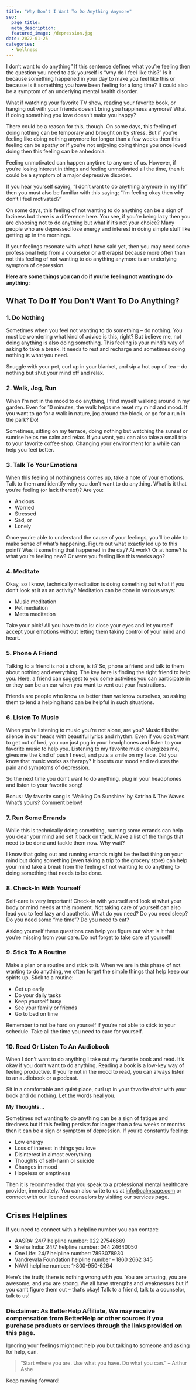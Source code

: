 ```yaml
---
title: "Why Don’t I Want To Do Anything Anymore"
seo:
  page_title:
  meta_description:
  featured_image: /depression.jpg
date: 2022-01-25
categories:
  - Wellness
---
```


I don’t want to do anything” If this sentence defines what you’re feeling then the question you need to ask yourself is “why do I feel like this?” Is it because something happened in your day to make you feel like this or because is it something you have been feeling for a long time? It could also be a symptom of an underlying mental health disorder.

What if watching your favorite TV show, reading your favorite book, or hanging out with your friends doesn’t bring you happiness anymore? What if doing something you love doesn’t make you happy?

There could be a reason for this, though. On some days, this feeling of doing nothing can be temporary and brought on by stress. But if you’re feeling like doing nothing anymore for longer than a few weeks then this feeling can be apathy or if you’re not enjoying doing things you once loved doing then this feeling can be anhedonia.

Feeling unmotivated can happen anytime to any one of us. However, if you’re losing interest in things and feeling unmotivated all the time, then it could be a symptom of a major depressive disorder.

If you hear yourself saying, “I don’t want to do anything anymore in my life” then you must also be familiar with this saying; “I’m feeling okay then why don’t I feel motivated?”

On some days, this feeling of not wanting to do anything can be a sign of laziness but there is a difference here. You see, if you’re being lazy then you are choosing not to do anything but what if it’s not your choice? Many people who are depressed lose energy and interest in doing simple stuff like getting up in the mornings.

If your feelings resonate with what I have said yet, then you may need some professional help from a counselor or a therapist because more often than not this feeling of not wanting to do anything anymore is an underlying symptom of depression.

**Here are some things you can do if you’re feeling not wanting to do anything:**

## What To Do If You Don’t Want To Do Anything?

### 1. Do Nothing

Sometimes when you feel not wanting to do something – do nothing. You must be wondering what kind of advice is this, right? But believe me, not doing anything is also doing something. This feeling is your mind’s way of asking to take a break. It needs to rest and recharge and sometimes doing nothing is what you need.

Snuggle with your pet, curl up in your blanket, and sip a hot cup of tea – do nothing but shut your mind off and relax.

### 2. Walk, Jog, Run

When I’m not in the mood to do anything, I find myself walking around in my garden. Even for 10 minutes, the walk helps me reset my mind and mood. If you want to go for a walk in nature, jog around the block, or go for a run in the park? Do!

Sometimes, sitting on my terrace, doing nothing but watching the sunset or sunrise helps me calm and relax. If you want, you can also take a small trip to your favorite coffee shop. Changing your environment for a while can help you feel better.

### 3. Talk To Your Emotions

When this feeling of nothingness comes up, take a note of your emotions. Talk to them and identify why you don’t want to do anything. What is it that you’re feeling (or lack thereof)? Are you:

- Anxious
- Worried
- Stressed
- Sad, or
- Lonely

Once you’re able to understand the cause of your feelings, you’ll be able to make sense of what’s happening. Figure out what exactly led up to this point? Was it something that happened in the day? At work? Or at home? Is what you’re feeling new? Or were you feeling like this weeks ago?

### 4. Meditate

Okay, so I know, technically meditation is doing something but what if you don’t look at it as an activity? Meditation can be done in various ways:

- Music meditation
- Pet mediation
- Metta meditation

Take your pick! All you have to do is: close your eyes and let yourself accept your emotions without letting them taking control of your mind and heart.

### 5. Phone A Friend

Talking to a friend is not a chore, is it? So, phone a friend and talk to them about nothing and everything. The key here is finding the right friend to help you. Here, a friend can suggest to you some activities you can participate in or they can be an ear when you want to vent out your frustrations.

Friends are people who know us better than we know ourselves, so asking them to lend a helping hand can be helpful in such situations.

### 6. Listen To Music

When you’re listening to music you’re not alone, are you? Music fills the silence in our heads with beautiful lyrics and rhythm. Even if you don’t want to get out of bed, you can just pug in your headphones and listen to your favorite music to help you. Listening to my favorite music energizes me, gives me the kind of push I need, and puts a smile on my face. Did you know that music works as therapy? It boosts our mood and reduces the pain and symptoms of depression.

So the next time you don’t want to do anything, plug in your headphones and listen to your favorite song!

Bonus: My favorite song is ‘Walking On Sunshine’ by Katrina & The Waves. What’s yours? Comment below!

### 7. Run Some Errands

While this is technically doing something, running some errands can help you clear your mind and set it back on track. Make a list of the things that need to be done and tackle them now. Why wait?

I know that going out and running errands might be the last thing on your mind but doing something (even taking a trip to the grocery store) can help your mind take a break from the feeling of not wanting to do anything to doing something that needs to be done.

### 8. Check-In With Yourself

Self-care is very important! Check-in with yourself and look at what your body or mind needs at this moment. Not taking care of yourself can also lead you to feel lazy and apathetic. What do you need? Do you need sleep? Do you need some “me time”? Do you need to eat?

Asking yourself these questions can help you figure out what is it that you’re missing from your care. Do not forget to take care of yourself!

### 9. Stick To A Routine

Make a plan or a routine and stick to it. When we are in this phase of not wanting to do anything, we often forget the simple things that help keep our spirits up. Stick to a routine:

- Get up early
- Do your daily tasks
- Keep yourself busy
- See your family or friends
- Go to bed on time

Remember to not be hard on yourself if you’re not able to stick to your schedule. Take all the time you need to care for yourself.

### 10. Read Or Listen To An Audiobook

When I don’t want to do anything I take out my favorite book and read. It’s okay if you don’t want to do anything. Reading a book is a low-key way of feeling productive. If you’re not in the mood to read, you can always listen to an audiobook or a podcast.

Sit in a comfortable and quiet place, curl up in your favorite chair with your book and do nothing. Let the words heal you.

**My Thoughts…**

Sometimes not wanting to do anything can be a sign of fatigue and tiredness but if this feeling persists for longer than a few weeks or months then it can be a sign or symptom of depression. If you’re constantly feeling:

- Low energy
- Loss of interest in things you love
- Disinterest in almost everything
- Thoughts of self-harm or suicide
- Changes in mood
- Hopeless or emptiness

Then it is recommended that you speak to a professional mental healthcare provider, immediately. You can also write to us at info@calmsage.com or connect with our licensed counselors by visiting our services page.

## Crises Helplines

If you need to connect with a helpline number you can contact:

- AASRA: 24/7 helpline number: 022 27546669
- Sneha India: 24/7 helpline number: 044 24640050
- One Life: 24/7 helpline number: 7893078930
- Vandrevala Foundation helpline number – 1860 2662 345
- NAMI helpline number: 1-800-950-6264

Here’s the truth; there is nothing wrong with you. You are amazing, you are awesome, and you are strong. We all have strengths and weaknesses but if you can’t figure them out – that’s okay! Talk to a friend, talk to a counselor, talk to us!

### Disclaimer: As BetterHelp Affiliate, We may receive compensation from BetterHelp or other sources if you purchase products or services through the links provided on this page.

Ignoring your feelings might not help you but talking to someone and asking for help, can.

> “Start where you are. Use what you have. Do what you can.” – Arthur Ashe

Keep moving forward!
